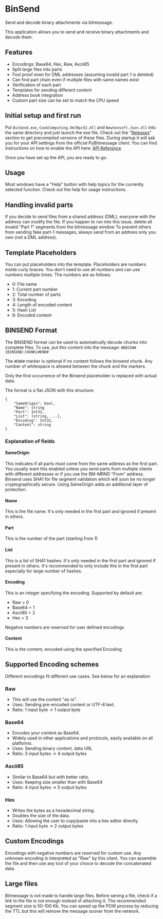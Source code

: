 BinSend
=======

Send and decode binary attachments via bitmessage.

This application allows you to send and receive binary attachments and decode them.

## Features

* Encodings: Base64, Hex, Raw, Ascii85
* Split large files into parts
* Fool proof even for DML addresses (assuming invalid part 1 is deleted)
* Can find part chain even if multiple files with same names exist
* Verification of each part
* Templates for sending different content
* Address book integration
* Custom part size can be set to match the CPU speed

## Initial setup and first run

Put `BinSend.exe`, `CookComputing.XmlRpcV2.dll` and `Newtonsoft.Json.dll`
into the same directory and just launch the exe file.
Check out the "[Releases](https://github.com/AyrA/BinSend/releases)" section to get precompiled versions of these files.
During startup it will ask you for your API settings from the official PyBitmessage client.
You can find instructions on how to enable the API here: [API Reference](https://bitmessage.org/wiki/API)

Once you have set up the API, you are ready to go.

## Usage

Most windows have a "Help" button with help topics for the currently selected function.
Check out the help for usage instructions.

## Handling invalid parts

If you decide to send files from a shared address (DML),
everyone with the address can modify the file.
If you happen to run into this issue, delete all invalid "Part 1" segments from the bitmessage window
To prevent others from sending fake part-1 messages,
always send from an address only you own (not a DML address).

## Template Placeholders

You can put placeholders into the template.
Placeholders are numbers inside curly braces.
You don't need to use all numbers and can use numbers multiple times.
The numbers are as follows:

- 0: File name
- 1: Current part number
- 2: Total number of parts
- 3: Encoding
- 4: Length of encoded content
- 5: Hash List
- 6: Encoded content

## BINSEND Format

The BINSEND format can be used to automatically decode chunks into complete files.
To use, put this content into the message: `#BEGIN#{BINSEND:CHUNK}#END#`

The `#END#` marker is optional if no content follows the binsend chunk.
Any number of whitespace is allowed between the chunk and the markers.

Only the first occurrence of the Binsend placeholder is replaced with actual data.

The format is a flat JSON with this structure:

	{
		"SameOrigin": bool,
		"Name": string
		"Part": Int32,
		"List": [string, ...],
		"Encoding": Int32,
		"Content": string
	}

### Explanation of fields

#### SameOrigin

This indicates if all parts must come from the same address as the first part.
You usually want this enabled unless you send parts from multiple clients with different addresses
or if you use the BM-MRND "From" address.
Binsend uses SHA1 for file segment validation which will soon be no longer cryptographically secure.
Using SameOrigin adds an additional layer of protection.

#### Name

This is the file name.
It's only needed in the first part and ignored if present in others.

#### Part

This is the number of the part (starting from 1)

#### List
This is a list of SHA1 hashes.
It's only needed in the first part and ignored if present in others.
It's recommended to only include this in the first part especially for large number of hashes.

#### Encoding

This is an integer specifying the encoding. Supported by default are:

- Raw = 0
- Base64 = 1
- Ascii85 = 2
- Hex = 3

Negative numbers are reserved for user defined encodings

#### Content

This is the content, encoded using the specified Encoding

## Supported Encoding schemes

Different encodings fit different use cases. See below for an explanation

### Raw

- This will use the content "as-is".
- Uses: Sending pre-encoded content or UTF-8 text.
- Ratio: 1 input byte -> 1 output byte

### Base64

- Encodes your content as Base64.
- Widely used in other applications and protocols, easily available on all platforms.
- Uses: Sending binary content, data URL
- Ratio: 3 input bytes -> 4 output bytes

### Ascii85

- Similar to Base64 but with better ratio.
- Uses: Keeping size smaller than with Base64
- Ratio: 4 input bytes -> 5 output bytes

### Hex

- Writes the bytes as a hexadecimal string.
- Doubles the size of the data.
- Uses: Allowing the user to copy/paste into a hex editor directly
- Ratio: 1 input byte -> 2 output bytes

## Custom Encodings

Encodings with negative numbers are reserved for custom use.
Any unknown encoding is interpreted as "Raw" by this client.
You can assemble the file and then use any tool of your choice to decode the concatenated data.

## Large files

Bitmessage is not made to handle large files.
Before sening a file, check if a link to the file is not enough instead of attaching it.
The recommended segment size is 50-100 Kb.
You can speed up the POW process by reducing the TTL but this will remove the message sooner from the network.
